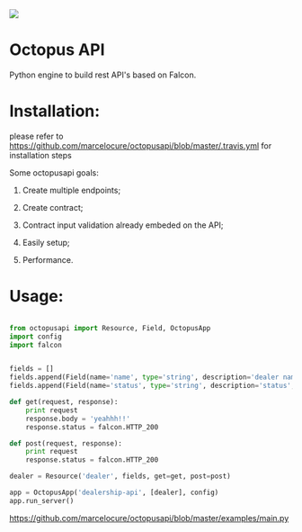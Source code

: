 <img src="https://travis-ci.org/marcelocure/octopusapi.svg"/>

# Octopus API
Python engine to build rest API's based on Falcon.

# Installation:

please refer to https://github.com/marcelocure/octopusapi/blob/master/.travis.yml for installation steps

Some octopusapi goals:

1) Create multiple endpoints;

2) Create contract;

3) Contract input validation already embeded on the API;

4) Easily setup;

5) Performance.

# Usage: 

```python

from octopusapi import Resource, Field, OctopusApp
import config
import falcon


fields = []
fields.append(Field(name='name', type='string', description='dealer name'))
fields.append(Field(name='status', type='string', description='status', valid_values=['active', 'inactive']))

def get(request, response):
	print request
	response.body = 'yeahhh!!'
	response.status = falcon.HTTP_200

def post(request, response):
	print request
	response.status = falcon.HTTP_200

dealer = Resource('dealer', fields, get=get, post=post)

app = OctopusApp('dealership-api', [dealer], config)
app.run_server()
```

https://github.com/marcelocure/octopusapi/blob/master/examples/main.py
